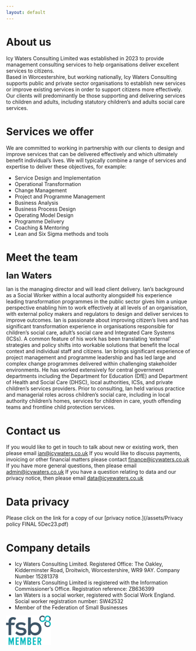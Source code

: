 ```yaml
---
layout: default
---
```


# About us

Icy Waters Consulting Limited was established in 2023 to provide management consulting services to help organisations deliver excellent services to citizens. <br>
Based in Worcestershire, but working nationally, Icy Waters Consulting supports public and private sector organisations to establish new services or improve existing services in order to support citizens more effectively. 
Our clients will predominantly be those supporting and delivering services to children and adults, including statutory children’s and adults social care services.

# Services we offer

We are committed to working in partnership with our clients to design and improve services that can be delivered effectively and which ultimately benefit individual’s lives.
We will typically combine a range of services and expertise to deliver these objectives, for example:

* Service Design and Implementation
* Operational Transformation
* Change Management
* Project and Programme Management
* Business Analysis
* Business Process Design
* Operating Model Design
* Programme Delivery
* Coaching & Mentoring
* Lean and Six Sigma methods and tools

# Meet the team

<strong style=font-size:18pt>Ian Waters</strong>

Ian is the managing director and will lead client delivery.
Ian’s background as a Social Worker within a local authority alongside# his experience leading transformation programmes in the public sector gives him a unique perspective enabling him to work effectively at all levels of an organisation, with external policy makers and regulators to design and deliver services to improve outcomes. 
Ian is passionate about improving citizen’s lives and has significant transformation experience in organisations responsible for children’s social care, adult’s social care and Integrated Care Systems (ICSs). A common feature of his work has been translating ‘external’ strategies and policy shifts into workable solutions that benefit the local context and individual staff and citizens. 
Ian brings significant experience of project management and programme leadership and has led large and complex change programmes delivered within challenging stakeholder environments. He has worked extensively for central government departments including the Department for Education (DfE) and Department of Health and Social Care (DHSC), local authorities, ICSs, and private children’s services providers. 
Prior to consulting, Ian held various practice and managerial roles across children’s social care, including in local authority children’s homes, services for children in care, youth offending teams and frontline child protection services. 

# Contact us

If you would like to get in touch to talk about new or existing work, then please email [ian@icywaters.co.uk](mailto:ian@icywaters.co.uk)
If you would like to discuss payments, invoicing or other financial matters please contact [finance@icywaters.co.uk](mailto:finance@icywaters.co.uk)
If you have more general questions, then please email [admin@icywaters.co.uk](mailto:admin@icywaters.co.uk)
If you have a question relating to data and our privacy notice, then please email [data@icyewaters.co.uk](mailto:data@icyewaters.co.uk)

# Data privacy

Please click on the link for a copy of our [privacy notice.](/assets/Privacy policy FINAL 5Dec23.pdf)

# Company details

- Icy Waters Consulting Limited. Registered Office: The Oakley, Kidderminster Road, Droitwich, Worcestershire, WR9 9AY. Company Number 15281378
- Icy Waters Consulting Limited is registered with the Information Commissioner’s Office. Registration reference: ZB636399
- Ian Waters is a social worker, registered with Social Work England. Social worker registration number: SW42532
- Member of the Federation of Small Businesses
<img src="assets/fsb.png" height="80">
